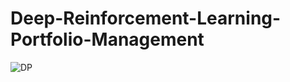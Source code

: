# Deep-Reinforcement-Learning-Portfolio-Management

![DP](https://user-images.githubusercontent.com/55435176/186271936-c981d48c-3c84-497e-96cc-ecc15b27ea12.PNG)
